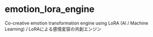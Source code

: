 # emotion_lora_engine
Co-creative emotion transformation engine using LoRA (AI / Machine Learning) / LoRAによる感情変容の共創エンジン
